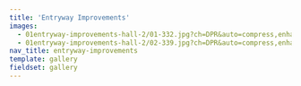 ```yaml
---
title: 'Entryway Improvements'
images:
  - 01entryway-improvements-hall-2/01-332.jpg?ch=DPR&auto=compress,enhance,format&w=475&h=300
  - 01entryway-improvements-hall-2/02-339.jpg?ch=DPR&auto=compress,enhance,format&w=475&h=300
nav_title: entryway-improvements
template: gallery
fieldset: gallery
---
```

